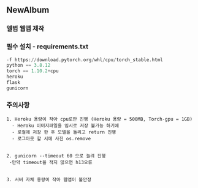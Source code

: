 ## NewAlbum   

### 앨범 웹앱 제작  
   
   
   ### 필수 설치 - requirements.txt
   
   ```python
   -f https://download.pytorch.org/whl/cpu/torch_stable.html
   python == 3.8.12 
   torch == 1.10.2+cpu
   heroku
   flask
   gunicorn
   ```
   
   ### 주의사항
   ```
   1. Heroku 용량이 작아 cpu로만 진행 (Heroku 용량 = 500MB, Torch-gpu = 1GB)   
     - Heroku 이미지파일을 임시로 저장 불가능 하기에   
     - 로컬에 저장 한 후 모델을 돌리고 return 진행   
     - 로그아웃 할 시에 사진 os.remove     
   
   
   2. gunicorn --timeout 60 으로 늘려 진행    
    -만약 timeout을 적지 않으면 h13오류  
    
    
   3. 서버 자체 용량이 작아 웹앱이 불안정
   ```
